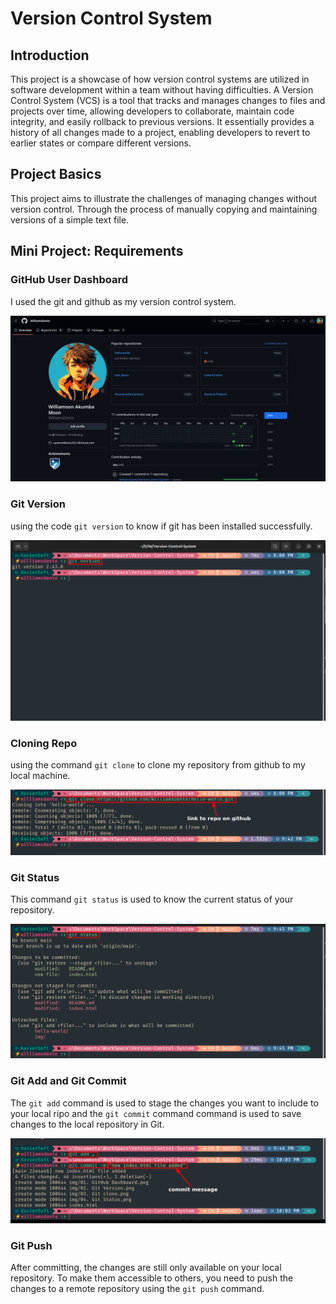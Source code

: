 # Version Control System

## Introduction

This project is a showcase of how version control systems are utilized in software development within a team without having difficulties. A Version Control System (VCS) is a tool that tracks and manages changes to files and projects over time, allowing developers to collaborate, maintain code integrity, and easily rollback to previous versions. It essentially provides a history of all changes made to a project, enabling developers to revert to earlier states or compare different versions. 

## Project Basics
This project aims to illustrate the challenges of managing changes without version control. Through the process of manually copying and maintaining versions of a simple text file.

## Mini Project: Requirements

### GitHub User Dashboard

I used the git and github as my version control system.

![GitHub Dashboard](./img/01.%20GitHub%20Dashboard.png)

### Git Version

using the code `git version` to know if git has been installed successfully.

![Git Version](./img/02.%20Git%20Version.png)

### Cloning Repo

using the command `git clone` to clone my repository from github to my local machine.

![git clone](./img/03.%20Git%20clone.png)

### Git Status

This command `git status` is used to know the current status of your repository.

![git status](./img/04.%20Git%20Status.png)

### Git Add and Git Commit

The `git add` command is used to stage the changes you want to include to your local ripo and the `git commit` command command is used to save changes to the local repository in Git.

![git add & commit](./img/05.%20Git%20Commit.png)

### Git Push

After committing, the changes are still only available on your local repository. To make them accessible to others, you need to push the changes to a remote repository using the `git push` command.